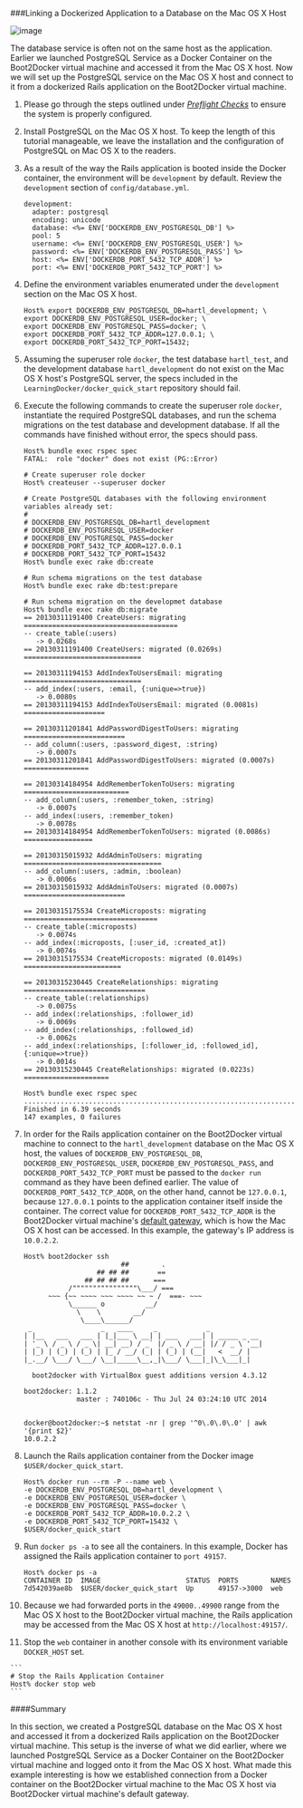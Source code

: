 ###Linking a Dockerized Application to a Database on the Mac OS X Host
![image](https://s3.amazonaws.com/learningdocker/wordpress/linking-dockerized-application-database-mac-os-x-host/dockerized-rails-application-postgresql-database-mac-os-x.jpg)
The database service is often not on the same host as the application.  Earlier we launched PostgreSQL Service as a Docker Container on the Boot2Docker virtual machine and accessed it from the Mac OS X host.  Now we will set up the PostgreSQL service on the Mac OS X host and connect to it from a dockerized Rails application on the Boot2Docker virtual machine.

1.  Please go through the steps outlined under *[Preflight Checks](http://learningdocker.com/preflight-checks/)* to ensure the system is properly configured.

2.	Install PostgreSQL on the Mac OS X host.  To keep the length of this tutorial manageable, we leave the installation and the configuration of PostgreSQL on Mac OS X to the readers.

3.	As a result of the way the Rails application is booted inside the Docker container, the environment will be `development` by default.  Review the `development` section of `config/database.yml`.

	```
	development:
	  adapter: postgresql
	  encoding: unicode
	  database: <%= ENV['DOCKERDB_ENV_POSTGRESQL_DB'] %>
	  pool: 5
	  username: <%= ENV['DOCKERDB_ENV_POSTGRESQL_USER'] %>
	  password: <%= ENV['DOCKERDB_ENV_POSTGRESQL_PASS'] %>
	  host: <%= ENV['DOCKERDB_PORT_5432_TCP_ADDR'] %>
	  port: <%= ENV['DOCKERDB_PORT_5432_TCP_PORT'] %>
	```

4.	Define the environment variables enumerated under the `development` section on the Mac OS X host.	
	
	```
	Host% export DOCKERDB_ENV_POSTGRESQL_DB=hartl_development; \
	export DOCKERDB_ENV_POSTGRESQL_USER=docker; \
	export DOCKERDB_ENV_POSTGRESQL_PASS=docker; \
	export DOCKERDB_PORT_5432_TCP_ADDR=127.0.0.1; \
	export DOCKERDB_PORT_5432_TCP_PORT=15432;
	```
	
5.	Assuming the superuser role `docker`,  the test database `hartl_test`, and the development database `hartl_development` do not exist on the Mac OS X host's PostgreSQL server, the specs included in the `LearningDocker/docker_quick_start` repository should fail.  

6.	Execute the following commands to create the superuser role `docker`, instantiate the required PostgreSQL databases, and run the schema migrations on the test database and development database.  If all the commands have finished without error, the specs should pass.

	```
	Host% bundle exec rspec spec
	FATAL:  role "docker" does not exist (PG::Error)
	
	# Create superuser role docker
	Host% createuser --superuser docker
	
	# Create PostgreSQL databases with the following environment variables already set:
	#
	# DOCKERDB_ENV_POSTGRESQL_DB=hartl_development
	# DOCKERDB_ENV_POSTGRESQL_USER=docker
	# DOCKERDB_ENV_POSTGRESQL_PASS=docker
	# DOCKERDB_PORT_5432_TCP_ADDR=127.0.0.1
	# DOCKERDB_PORT_5432_TCP_PORT=15432
	Host% bundle exec rake db:create
	
	# Run schema migrations on the test database
	Host% bundle exec rake db:test:prepare
	
	# Run schema migration on the developmet database
	Host% bundle exec rake db:migrate
	== 20130311191400 CreateUsers: migrating ======================================
	-- create_table(:users)
	   -> 0.0268s
	== 20130311191400 CreateUsers: migrated (0.0269s) =============================
	
	== 20130311194153 AddIndexToUsersEmail: migrating =============================
	-- add_index(:users, :email, {:unique=>true})
	   -> 0.0080s
	== 20130311194153 AddIndexToUsersEmail: migrated (0.0081s) ====================
	
	== 20130311201841 AddPasswordDigestToUsers: migrating =========================
	-- add_column(:users, :password_digest, :string)
	   -> 0.0007s
	== 20130311201841 AddPasswordDigestToUsers: migrated (0.0007s) ================
	
	== 20130314184954 AddRememberTokenToUsers: migrating ==========================
	-- add_column(:users, :remember_token, :string)
	   -> 0.0007s
	-- add_index(:users, :remember_token)
	   -> 0.0078s
	== 20130314184954 AddRememberTokenToUsers: migrated (0.0086s) =================
	
	== 20130315015932 AddAdminToUsers: migrating ==================================
	-- add_column(:users, :admin, :boolean)
	   -> 0.0006s
	== 20130315015932 AddAdminToUsers: migrated (0.0007s) =========================
	
	== 20130315175534 CreateMicroposts: migrating =================================
	-- create_table(:microposts)
	   -> 0.0074s
	-- add_index(:microposts, [:user_id, :created_at])
	   -> 0.0074s
	== 20130315175534 CreateMicroposts: migrated (0.0149s) ========================
	
	== 20130315230445 CreateRelationships: migrating ==============================
	-- create_table(:relationships)
	   -> 0.0075s
	-- add_index(:relationships, :follower_id)
	   -> 0.0069s
	-- add_index(:relationships, :followed_id)
	   -> 0.0062s
	-- add_index(:relationships, [:follower_id, :followed_id], {:unique=>true})
	   -> 0.0014s
	== 20130315230445 CreateRelationships: migrated (0.0223s) =====================
	    
	Host% bundle exec rspec spec
	...............................................................................	
	Finished in 6.39 seconds
	147 examples, 0 failures
	```
	
7.	In order for the Rails application container on the Boot2Docker virtual machine to connect to the `hartl_development` database on the Mac OS X host, the values of `DOCKERDB_ENV_POSTGRESQL_DB`, `DOCKERDB_ENV_POSTGRESQL_USER`, `DOCKERDB_ENV_POSTGRESQL_PASS`, and `DOCKERDB_PORT_5432_TCP_PORT` must be passed to the `docker run` command as they have been defined earlier.  The value of `DOCKERDB_PORT_5432_TCP_ADDR`, on the other hand, cannot be `127.0.0.1`, because `127.0.0.1` points to the application container itself inside the container.  The correct value for `DOCKERDB_PORT_5432_TCP_ADDR` is the Boot2Docker virtual machine's [default gateway](http://blog.michaelhamrah.com/2014/06/accessing-the-docker-host-server-within-a-container/), which is how the Mac OS X host can be accessed.  In this example, the gateway's IP address is `10.0.2.2`.


	```
	Host% boot2docker ssh
	                        ##        .
	                  ## ## ##       ==
	               ## ## ## ##      ===
	           /""""""""""""""""\___/ ===
	      ~~~ {~~ ~~~~ ~~~ ~~~~ ~~ ~ /  ===- ~~~
	           \______ o          __/
	             \    \        __/
	              \____\______/
	 _                 _   ____     _            _
	| |__   ___   ___ | |_|___ \ __| | ___   ___| | _____ _ __
	| '_ \ / _ \ / _ \| __| __) / _` |/ _ \ / __| |/ / _ \ '__|
	| |_) | (_) | (_) | |_ / __/ (_| | (_) | (__|   <  __/ |
	|_.__/ \___/ \___/ \__|_____\__,_|\___/ \___|_|\_\___|_|
	
	  boot2docker with VirtualBox guest additions version 4.3.12
	
	boot2docker: 1.1.2
	             master : 740106c - Thu Jul 24 03:24:10 UTC 2014
	
	
	docker@boot2docker:~$ netstat -nr | grep '^0\.0\.0\.0' | awk '{print $2}'
	10.0.2.2
	```

8.	Launch the Rails application container from the Docker image `$USER/docker_quick_start`.

	```
	Host% docker run --rm -P --name web \
	-e DOCKERDB_ENV_POSTGRESQL_DB=hartl_development \
	-e DOCKERDB_ENV_POSTGRESQL_USER=docker \
	-e DOCKERDB_ENV_POSTGRESQL_PASS=docker \
	-e DOCKERDB_PORT_5432_TCP_ADDR=10.0.2.2 \
	-e DOCKERDB_PORT_5432_TCP_PORT=15432 \
	$USER/docker_quick_start
	```

9.	Run `docker ps -a` to see all the containers.  In this example, Docker has assigned the Rails application container to `port 49157`.

	```
	Host% docker ps -a
	CONTAINER ID  IMAGE                     STATUS  PORTS        NAMES
	7d542039ae8b  $USER/docker_quick_start  Up      49157->3000  web
	```
	
9.  Because we had forwarded ports in the `49000..49900` range from the Mac OS X host to the Boot2Docker virtual machine, the Rails application may be accessed from the Mac OS X host at `http://localhost:49157/`. 

10.  Stop the `web` container in another console with its environment variable `DOCKER_HOST` set.

	```
	# Stop the Rails Application Container
	Host% docker stop web
	```
	
####Summary

In this section, we created a PostgreSQL database on the Mac OS X host and accessed it from a dockerized Rails application on the Boot2Docker virtual machine.  This setup is the inverse of what we did earlier, where we launched PostgreSQL Service as a Docker Container on the Boot2Docker virtual machine and logged onto it from the Mac OS X host.  What made this example interesting is how we established connection from a Docker container on the Boot2Docker virtual machine to the Mac OS X host via Boot2Docker virtual machine's default gateway.

